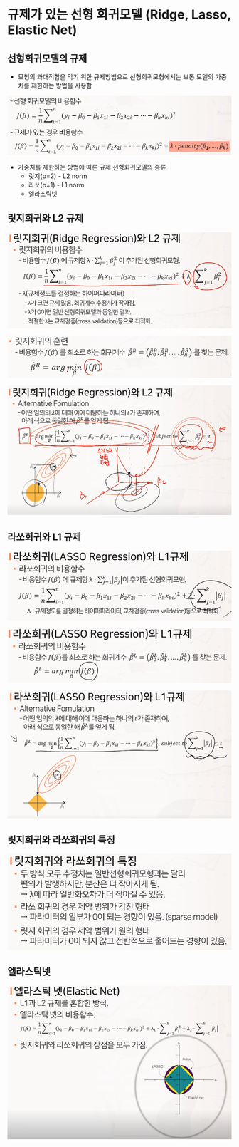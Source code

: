 # 규제가 있는 선형 회귀모델 (Ridge, Lasso, Elastic Net)

## 선형회귀모델의 규제

* 모형의 과대적합을 막기 위한 규제방법으로 선형회귀모형에서는 보통 모델의 가중치를 제한하는 방법을 사용함

![14-1](14_규제선형회귀모델.assets/14-1.png)

* 가중치를 제한하는 방법에 따른 규제 선형회귀모델의 종류
  * 릿지(p=2) - L2 norm
  * 라쏘(p=1) - L1 norm
  * 엘라스틱넷

## 릿지회귀와 L2 규제

![14-2](14_규제선형회귀모델.assets/14-2.png)

![14-3](14_규제선형회귀모델.assets/14-3.png)

![14-4](14_규제선형회귀모델.assets/14-4.png)



## 라쏘회귀와 L1 규제

![14-5](14_규제선형회귀모델.assets/14-5.png)

![14-6](14_규제선형회귀모델.assets/14-6.png)

![14-7](14_규제선형회귀모델.assets/14-7.png)



## 릿지회귀와 라쏘회귀의 특징

![14-8](14_규제선형회귀모델.assets/14-8.png)



## 엘라스틱넷

![14-9](14_규제선형회귀모델.assets/14-9.png)

